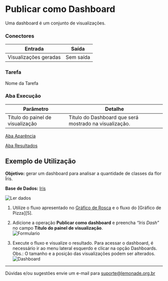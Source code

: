
# Publicar como Dashboard

Uma dashboard é um conjunto de visualizações.

### Conectores
| Entrada | Saída |
| --- | --- |
|Visualizações geradas | Sem saída |

### Tarefa
Nome da Tarefa

### Aba Execução
| Parâmetro | Detalhe |
| --- | --- |
| Título do painel de visualização | Título do Dashboard que será mostrado na visualização. |

[Aba Aparência][1]

[Aba Resultados][2]


## Exemplo de Utilização
**Objetivo:** gerar um dashboard para analisar a quantidade de classes da flor Íris.

**Base de Dados:** [Iris][3]
	
![Ler dados](/lemonade/img/spark/visualizacao_de_dados/publicar_como_dashboard/image2.png)

1. Utilize o fluxo apresentado no [Gráfico de Rosca][4] e o fluxo do [Gráfico de Pizza][5].

2. Adicione a operação **Publicar como dashboard** e preencha *“Iris Dash”* no campo **Título do painel de visualização**. \
	![Formulario](/lemonade/img/spark/visualizacao_de_dados/publicar_como_dashboard/image1.png)

3. Execute o fluxo e visualize o resultado. Para acessar o dashboard, é necessário ir ao menu lateral esquerdo e clicar na opção Dashboards.\
	Obs.: O tamanho e a posição das visualizações podem ser alterados.
	![Dashboard](/lemonade/img/spark/visualizacao_de_dados/publicar_como_dashboard/image3.png)

-----

Dúvidas e/ou sugestões envie um e-mail para suporte@lemonade.org.br

[1]: /pt-br/
[2]: /pt-br/
[3]: /pt-br/
[4]: /pt-br/